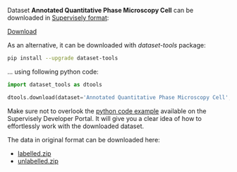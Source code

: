 Dataset **Annotated Quantitative Phase Microscopy Cell** can be downloaded in [Supervisely format](https://developer.supervisely.com/api-references/supervisely-annotation-json-format):

 [Download](https://www.dropbox.com/scl/fi/hn87fbvf9ff4sembvz1ml/annotated-quantitative-phase-microscopy-cell-DatasetNinja.tar?rlkey=klxvu5nky4nox2c4w11icq01r&dl=1)

As an alternative, it can be downloaded with *dataset-tools* package:
``` bash
pip install --upgrade dataset-tools
```

... using following python code:
``` python
import dataset_tools as dtools

dtools.download(dataset='Annotated Quantitative Phase Microscopy Cell', dst_dir='~/dataset-ninja/')
```
Make sure not to overlook the [python code example](https://developer.supervisely.com/getting-started/python-sdk-tutorials/iterate-over-a-local-project) available on the Supervisely Developer Portal. It will give you a clear idea of how to effortlessly work with the downloaded dataset.

The data in original format can be downloaded here:

- [labelled.zip](https://zenodo.org/record/5153251/files/labelled.zip?download=1)
- [unlabelled.zip](https://zenodo.org/record/5153251/files/unlabelled.zip?download=1)
